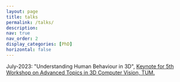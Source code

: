 ```yaml
---
layout: page
title: talks
permalink: /talks/
description: 
nav: true
nav_order: 2
display_categories: [PhD]
horizontal: false
---
```



July-2023: "Understanding Human Behaviour in 3D", <a href="https://www.cs.cit.tum.de/camp/news/article/workshop-in-advanced-topics-in-3d-computer-vision-july-2023/">Keynote for 5th Workshop on Advanced Topics in 3D Computer Vision, TUM.</a>

